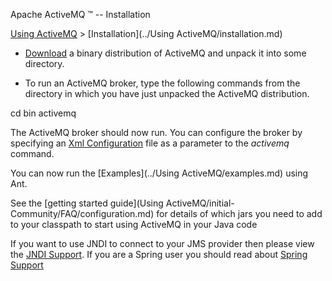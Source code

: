 Apache ActiveMQ ™ -- Installation 

[Using ActiveMQ](../using-activemq.md) > [Installation](../Using ActiveMQ/installation.md)


*   [Download](OverviewOverview/Overview/download.md) a binary distribution of ActiveMQ and unpack it into some directory.

*   To run an ActiveMQ broker, type the following commands from the directory in which you have just unpacked the ActiveMQ distribution.

cd bin
activemq

The ActiveMQ broker should now run. You can configure the broker by specifying an [Xml Configuration](xml-Community/FAQ/configuration.md) file as a parameter to the _activemq_ command.

You can now run the [Examples](../Using ActiveMQ/examples.md) using Ant.

See the [getting started guide](Using ActiveMQ/initial-Community/FAQ/configuration.md) for details of which jars you need to add to your classpath to start using ActiveMQ in your Java code

If you want to use JNDI to connect to your JMS provider then please view the [JNDI Support](Connectivity/Containers/jndi-Community/support.md). If you are a Spring user you should read about [Spring Support](Connectivity/Containers/spring-Community/support.md)

